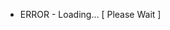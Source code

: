 - ERROR -
Loading...
[ Please Wait ]
<!---
Fancy1i/Fancy1i is a ✨ special ✨ repository because its `README.md` (this file) appears on your GitHub profile.
You can click the Preview link to take a look at your changes.
--->
